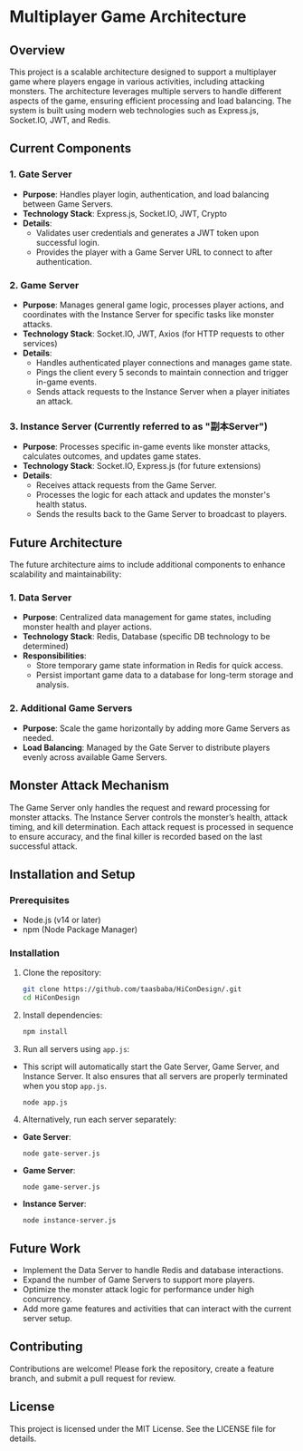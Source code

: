 # Multiplayer Game Architecture

## Overview

This project is a scalable architecture designed to support a multiplayer game where players engage in various activities, including attacking monsters. The architecture leverages multiple servers to handle different aspects of the game, ensuring efficient processing and load balancing. The system is built using modern web technologies such as Express.js, Socket.IO, JWT, and Redis.

## Current Components

### 1. Gate Server
- **Purpose**: Handles player login, authentication, and load balancing between Game Servers.
- **Technology Stack**: Express.js, Socket.IO, JWT, Crypto
- **Details**: 
  - Validates user credentials and generates a JWT token upon successful login.
  - Provides the player with a Game Server URL to connect to after authentication.

### 2. Game Server
- **Purpose**: Manages general game logic, processes player actions, and coordinates with the Instance Server for specific tasks like monster attacks.
- **Technology Stack**: Socket.IO, JWT, Axios (for HTTP requests to other services)
- **Details**: 
  - Handles authenticated player connections and manages game state.
  - Pings the client every 5 seconds to maintain connection and trigger in-game events.
  - Sends attack requests to the Instance Server when a player initiates an attack.

### 3. Instance Server (Currently referred to as "副本Server")
- **Purpose**: Processes specific in-game events like monster attacks, calculates outcomes, and updates game states.
- **Technology Stack**: Socket.IO, Express.js (for future extensions)
- **Details**: 
  - Receives attack requests from the Game Server.
  - Processes the logic for each attack and updates the monster's health status.
  - Sends the results back to the Game Server to broadcast to players.

## Future Architecture

The future architecture aims to include additional components to enhance scalability and maintainability:

### 1. Data Server
- **Purpose**: Centralized data management for game states, including monster health and player actions.
- **Technology Stack**: Redis, Database (specific DB technology to be determined)
- **Responsibilities**:
  - Store temporary game state information in Redis for quick access.
  - Persist important game data to a database for long-term storage and analysis.

### 2. Additional Game Servers
- **Purpose**: Scale the game horizontally by adding more Game Servers as needed.
- **Load Balancing**: Managed by the Gate Server to distribute players evenly across available Game Servers.

## Monster Attack Mechanism

The Game Server only handles the request and reward processing for monster attacks. The Instance Server controls the monster’s health, attack timing, and kill determination. Each attack request is processed in sequence to ensure accuracy, and the final killer is recorded based on the last successful attack.

## Installation and Setup

### Prerequisites
- Node.js (v14 or later)
- npm (Node Package Manager)

### Installation
1. Clone the repository:
   ```bash
   git clone https://github.com/taasbaba/HiConDesign/.git
   cd HiConDesign
   ```
   
2. Install dependencies:
   ```bash
   npm install
   ```

3. Run all servers using `app.js`:
- This script will automatically start the Gate Server, Game Server, and Instance Server. It also ensures that all servers are properly terminated when you stop `app.js`.
  ```
  node app.js
  ```

4. Alternatively, run each server separately:
- **Gate Server**:
  ```
  node gate-server.js
  ```
- **Game Server**:
  ```
  node game-server.js
  ```
- **Instance Server**:
  ```
  node instance-server.js
  ```

## Future Work

- Implement the Data Server to handle Redis and database interactions.
- Expand the number of Game Servers to support more players.
- Optimize the monster attack logic for performance under high concurrency.
- Add more game features and activities that can interact with the current server setup.

## Contributing

Contributions are welcome! Please fork the repository, create a feature branch, and submit a pull request for review.

## License

This project is licensed under the MIT License. See the LICENSE file for details.
